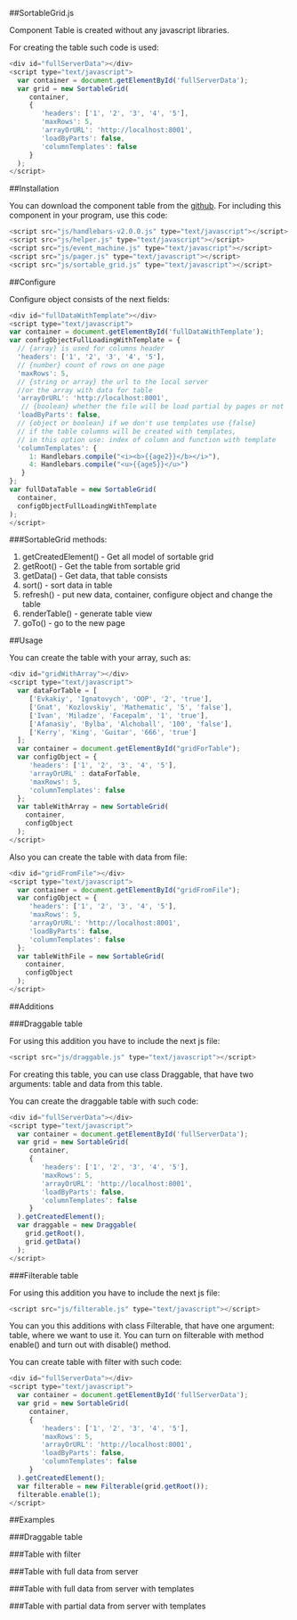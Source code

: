 ##SortableGrid.js

Component Table is created without any javascript libraries.

For creating the table such code is used:

```js
<div id="fullServerData"></div>
<script type="text/javascript">
  var container = document.getElementById('fullServerData');
  var grid = new SortableGrid(
     container,
     {
        'headers': ['1', '2', '3', '4', '5'],
        'maxRows': 5,
        'arrayOrURL': 'http://localhost:8001',
        'loadByParts': false,
        'columnTemplates': false
     }
  );
</script>
```

##Installation

You can download the component table from the [github](https://github.com/neformal13/TeamvoyFrontend). For including
this component in your program, use this code:

```js
<script src="js/handlebars-v2.0.0.js" type="text/javascript"></script>
<script src="js/helper.js" type="text/javascript"></script>
<script src="js/event_machine.js" type="text/javascript"></script>
<script src="js/pager.js" type="text/javascript"></script>
<script src="js/sortable_grid.js" type="text/javascript"></script>
```

##Configure

Configure object consists of the next fields:

```js
<div id="fullDataWithTemplate"></div>
<script type="text/javascript">
var container = document.getElementById('fullDataWithTemplate');
var configObjectFullLoadingWithTemplate = {
  // {array} is used for columns header
  'headers': ['1', '2', '3', '4', '5'],
  // {number} count of rows on one page
  'maxRows': 5,
  // {string or array} the url to the local server
  //or the array with data for table
  'arrayOrURL': 'http://localhost:8001',
   // {boolean} whether the file will be load partial by pages or not
  'loadByParts': false,
  // {object or boolean} if we don't use templates use {false}
  // if the table columns will be created with templates,
  // in this option use: index of column and function with template
  'columnTemplates': {
     1: Handlebars.compile("<i><b>{{age2}}</b></i>"),
     4: Handlebars.compile("<u>{{age5}}</u>")
   }
};
var fullDataTable = new SortableGrid(
  container,
  configObjectFullLoadingWithTemplate
);
</script>
```

###SortableGrid methods:

1. getCreatedElement() - Get all model of sortable grid
2. getRoot() - Get the table from sortable grid
3. getData() - Get data, that table consists
4. sort() - sort data in table
5. refresh() - put new data, container, configure object and change the table
6. renderTable() - generate table view
7. goTo() - go to the new page

##Usage

You can create the table with your array, such as:

```js
<div id="gridWithArray"></div>
<script type="text/javascript">
  var dataForTable = [
     ['Evkakiy', 'Ignatovych', 'OOP', '2', 'true'],
     ['Gnat', 'Kozlovskiy', 'Mathematic', '5', 'false'],
     ['Ivan', 'Miladze', 'Facepalm', '1', 'true'],
     ['Afanasiy', 'Bylba', 'Alchoball', '100', 'false'],
     ['Kerry', 'King', 'Guitar', '666', 'true']
  ];
  var container = document.getElementById("gridForTable");
  var configObject = {
     'headers': ['1', '2', '3', '4', '5'],
     'arrayOrURL' : dataForTable,
     'maxRows': 5,
     'columnTemplates': false
  };
  var tableWithArray = new SortableGrid(
    container,
    configObject
  );
</script>
```

Also you can create the table with data from file:

```js
<div id="gridFromFile"></div>
<script type="text/javascript">
  var container = document.getElementById("gridFromFile");
  var configObject = {
     'headers': ['1', '2', '3', '4', '5'],
     'maxRows': 5,
     'arrayOrURL': 'http://localhost:8001',
     'loadByParts': false,
     'columnTemplates': false
  };
  var tableWithFile = new SortableGrid(
    container,
    configObject
  );
</script>
```

##Additions

###Draggable table

For using this addition you have to include the next js file:

```js
<script src="js/draggable.js" type="text/javascript"></script>
```

For creating this table, you can use class Draggable, that have two arguments: table and data from this table.

You can create the draggable table with such code:

```js
<div id="fullServerData"></div>
<script type="text/javascript">
  var container = document.getElementById('fullServerData');
  var grid = new SortableGrid(
     container,
     {
        'headers': ['1', '2', '3', '4', '5'],
        'maxRows': 5,
        'arrayOrURL': 'http://localhost:8001',
        'loadByParts': false,
        'columnTemplates': false
     }
  ).getCreatedElement();
  var draggable = new Draggable(
    grid.getRoot(),
    grid.getData()
  );
</script>
```

###Filterable table

For using this addition you have to include the next js file:

```js
<script src="js/filterable.js" type="text/javascript"></script>
```

You can you this additions with class Filterable, that have one argument: table, where we want to use it.
You can turn on filterable with method enable() and turn out with disable() method.

You can create table with filter with such code:

```js
<div id="fullServerData"></div>
<script type="text/javascript">
  var container = document.getElementById('fullServerData');
  var grid = new SortableGrid(
     container,
     {
        'headers': ['1', '2', '3', '4', '5'],
        'maxRows': 5,
        'arrayOrURL': 'http://localhost:8001',
        'loadByParts': false,
        'columnTemplates': false
     }
  ).getCreatedElement();
  var filterable = new Filterable(grid.getRoot());
  filterable.enable(1);
</script>
```

##Examples

###Draggable table

<div id="draggable" class="table-responsive"></div>

###Table with filter

<div id="filterable" class="table-responsive"></div>

###Table with full data from server

<div id="fullServerData" class="table-responsive"></div>

###Table with full data from server with templates

<div id="withTemplate" class="table-responsive"></div>

###Table with partial data from server with templates

<div id="partialServerData" class="table-responsive"></div>


